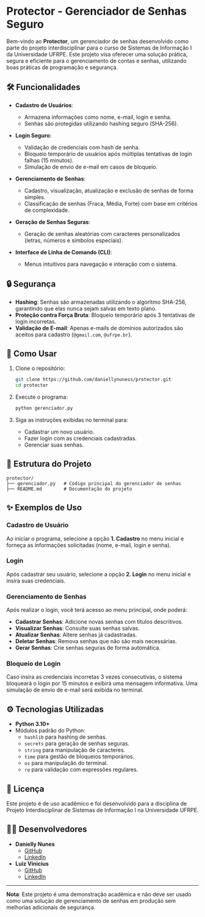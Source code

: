 # Protector - Gerenciador de Senhas Seguro

Bem-vindo ao **Protector**, um gerenciador de senhas desenvolvido como parte do projeto interdisciplinar para o curso de Sistemas de Informação I da Universidade UFRPE. Este projeto visa oferecer uma solução prática, segura e eficiente para o gerenciamento de contas e senhas, utilizando boas práticas de programação e segurança.

## 🛠️ Funcionalidades

- **Cadastro de Usuários**:
  - Armazena informações como nome, e-mail, login e senha.
  - Senhas são protegidas utilizando hashing seguro (SHA-256).

- **Login Seguro**:
  - Validação de credenciais com hash de senha.
  - Bloqueio temporário de usuários após múltiplas tentativas de login falhas (15 minutos).
  - Simulação de envio de e-mail em casos de bloqueio.

- **Gerenciamento de Senhas**:
  - Cadastro, visualização, atualização e exclusão de senhas de forma simples.
  - Classificação de senhas (Fraca, Média, Forte) com base em critérios de complexidade.

- **Geração de Senhas Seguras**:
  - Geração de senhas aleatórias com caracteres personalizados (letras, números e símbolos especiais).

- **Interface de Linha de Comando (CLI)**:
  - Menus intuitivos para navegação e interação com o sistema.

## 🔒 Segurança

- **Hashing**: Senhas são armazenadas utilizando o algoritmo SHA-256, garantindo que elas nunca sejam salvas em texto plano.
- **Proteção contra Força Bruta**: Bloqueio temporário após 3 tentativas de login incorretas.
- **Validação de E-mail**: Apenas e-mails de domínios autorizados são aceitos para cadastro (`@gmail.com`, `@ufrpe.br`).

## 🚀 Como Usar

1. Clone o repositório:
   ```bash
   git clone https://github.com/daniellynuness/protector.git
   cd protector
   ```

2. Execute o programa:
   ```bash
   python gerenciador.py
   ```

3. Siga as instruções exibidas no terminal para:
   - Cadastrar um novo usuário.
   - Fazer login com as credenciais cadastradas.
   - Gerenciar suas senhas.

## 📂 Estrutura do Projeto

```plaintext
protector/
├── gerenciador.py   # Código principal do gerenciador de senhas
├── README.md        # Documentação do projeto
```

## ✨ Exemplos de Uso

### Cadastro de Usuário

Ao iniciar o programa, selecione a opção **1. Cadastro** no menu inicial e forneça as informações solicitadas (nome, e-mail, login e senha).

### Login

Após cadastrar seu usuário, selecione a opção **2. Login** no menu inicial e insira suas credenciais.

### Gerenciamento de Senhas

Após realizar o login, você terá acesso ao menu principal, onde poderá:
- **Cadastrar Senhas**: Adicione novas senhas com títulos descritivos.
- **Visualizar Senhas**: Consulte suas senhas salvas.
- **Atualizar Senhas**: Altere senhas já cadastradas.
- **Deletar Senhas**: Remova senhas que não são mais necessárias.
- **Gerar Senhas**: Crie senhas seguras de forma automática.

### Bloqueio de Login

Caso insira as credenciais incorretas 3 vezes consecutivas, o sistema bloqueará o login por 15 minutos e exibirá uma mensagem informativa. Uma simulação de envio de e-mail será exibida no terminal.

## ⚙️ Tecnologias Utilizadas

- **Python 3.10+**
- Módulos padrão do Python:
  - `hashlib` para hashing de senhas.
  - `secrets` para geração de senhas seguras.
  - `string` para manipulação de caracteres.
  - `time` para gestão de bloqueios temporários.
  - `os` para manipulação do terminal.
  - `re` para validação com expressões regulares.


## 📜 Licença

Este projeto é de uso acadêmico e foi desenvolvido para a disciplina de Projeto Interdisciplinar de Sistemas de Informação I na Universidade UFRPE.

## 👩‍💻 Desenvolvedores

- **Danielly Nunes**
  - [GitHub](https://github.com/daniellynuness)
  - [LinkedIn](https://www.linkedin.com/in/danielly-nunes/)
- **Luiz Vinicius**
  - [GitHub](https://github.com/lluizdevv)
  - [LinkedIn](https://www.linkedin.com/in/luizviniciuss/)

---
**Nota**: Este projeto é uma demonstração acadêmica e não deve ser usado como uma solução de gerenciamento de senhas em produção sem melhorias adicionais de segurança.
